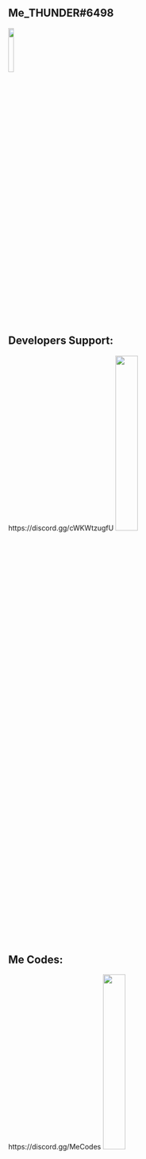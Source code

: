 <h2  id="thunder">  Me_THUNDER#6498</h2>
<img width="15%" src="https://cdn.discordapp.com/attachments/847717670462816287/849193293232472084/ba24e7874f7463e74f830660718b2856.png" >
<h2 id="Developers">Developers Support:</h2>
https://discord.gg/cWKWtzugfU
<img width="30%" src="https://cdn.discordapp.com/icons/800447810864152596/a_d72f58a3757b427d63e55d62c1d761b0.gif?size=1024">
<h2 id="Developers">Me Codes:</h2>
 https://discord.gg/MeCodes
<img width="30%" src="https://cdn.discordapp.com/icons/772886142240292895/a_10e200ef4513ed8791ba110fd2c0f818.gif?size=1024">

